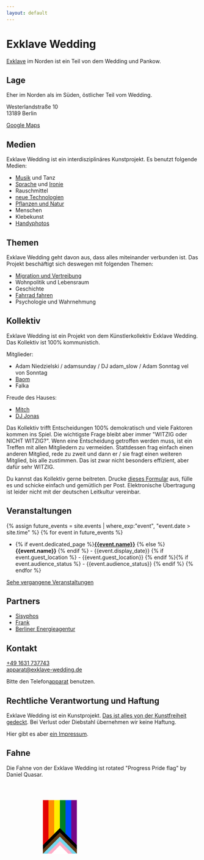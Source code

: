 ```yaml
---
layout: default
---
```


# Exklave Wedding

[Exklave](https://de.wikipedia.org/wiki/Enklave) im Norden ist ein Teil von dem Wedding und Pankow.

## Lage

Eher im Norden als im Süden, östlicher Teil vom Wedding.

Westerlandstraße 10<br>
13189 Berlin

[Google Maps](https://www.google.com/maps/place/Exklave+Wedding/@52.5578731,13.4129463,17z/data=!3m1!4b1!4m5!3m4!1s0x47a853920414044f:0xe9bd641e18d380af!8m2!3d52.5578731!4d13.415135)


## Medien

Exklave Wedding ist ein interdisziplinäres Kunstprojekt. Es benutzt folgende Medien:

- [Musik](https://soundcloud.com/adam_slow) und Tanz
- [Sprache](/buch) und [Ironie](https://chaos.social/tags/jobcenta)
- Rauschmittel
- [neue Technologien](https://github.com/adamniedzielski/exklave-wedding)
- [Pflanzen und Natur](/slowbeet)
- Menschen
- Klebekunst
- [Handyphotos](https://www.instagram.com/exklave_wedding/)

## Themen

Exklave Wedding geht davon aus, dass alles miteinander verbunden ist. Das Projekt beschäftigt
sich deswegen mit folgenden Themen:

- [Migration und Vertreibung](https://docs.google.com/document/d/1wl599Cages39unKY_Ui4S72J7MMDqJCYWCwdK2MtZqw)
- Wohnpolitik und Lebensraum
- Geschichte
- [Fahrrad fahren](/autoampeln)
- Psychologie und Wahrnehmung

## Kollektiv

Exklave Wedding ist ein Projekt von dem Künstlerkollektiv Exklave Wedding. Das Kollektiv ist
100% kommunistich.

Mitglieder:

- Adam Niedzielski / adamsunday / DJ adam_slow / Adam Sonntag vel von Sonntag
- [Baom](https://baommusic.live)
- Falka

Freude des Hauses:

- [Mitch](https://soundcloud.com/mitchjconnolly)
- [DJ Jonas](https://soundcloud.com/dj_jonas_hh)

Das Kollektiv trifft Entscheidungen 100% demokratisch und viele Faktoren kommen ins Spiel. Die
wichtigste Frage bleibt aber immer "WITZIG oder NICHT WITZIG?". Wenn eine Entscheidung getroffen
werden muss, ist ein Treffen mit allen Mitgliedern zu vermeiden. Stattdessen frag einfach einen
anderen Mitglied, rede zu zweit und dann er / sie fragt einen weiteren Mitglied, bis alle
zustimmen. Das ist zwar nicht besonders effizient, aber dafür sehr WITZIG.

Du kannst das Kollektiv gerne beitreten. Drucke [dieses Formular](application-form.pdf) aus,
fülle es und schicke einfach und gemütlich per Post. Elektronische Übertragung ist leider nicht
mit der deutschen Leitkultur vereinbar.

## Veranstaltungen


{% assign future_events = site.events | where_exp:"event", "event.date > site.time" %}
{% for event in future_events %}
- {% if event.dedicated_page %}<a href="{{ event.url }}">**{{event.name}}**</a> {% else %} **{{event.name}}** {% endif %} - {{event.display_date}} {% if event.guest_location %} - {{event.guest_location}} {% endif %}{% if event.audience_status %} - {{event.audience_status}} {% endif %} {% endfor %}

[Sehe vergangene Veranstaltungen](/past-events)

## Partners

- [Sisyphos](https://sisyphos-berlin.net/)
- [Frank](https://digitalcourage.de/frank-geht-ran)
- [Berliner Energieagentur](https://www.berliner-e-agentur.de)


## Kontakt

[+49 1631 737743](tel:+491631737743)<br>
[apparat@exklave-wedding.de](mailto:apparat@exklave-wedding.de)

Bitte den Telefon<u>apparat</u> benutzen.

## Rechtliche Verantwortung und Haftung

Exklave Wedding ist ein Kunstprojekt.
[Das ist alles von der Kunstfreiheit gedeckt](https://www.youtube.com/watch?v=Y-B0lXnierw).
Bei Verlust oder Diebstahl übernehmen wir keine Haftung.

Hier gibt es aber [ein Impressum](/impressum).

## Fahne

Die Fahne von der Exklave Wedding ist rotated "Progress Pride flag" by Daniel Quasar.

<img src="flag.svg" style="width:10em;transform:rotate(-90deg);transform-origin:center right;">
